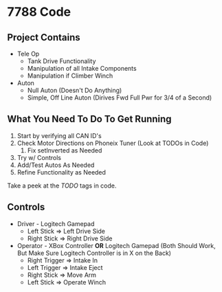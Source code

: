 # 7788 Code

## Project Contains

* Tele Op
  * Tank Drive Functionality
  * Manipulation of all Intake Components
  * Manipulation if Climber Winch
* Auton
  * Null Auton (Doesn't Do Anything)
  * Simple, Off Line Auton (Dirives Fwd Full Pwr for 3/4 of a Second)

## What You Need To Do To Get Running

1. Start by verifying all CAN ID's
2. Check Motor Directions on Phoneix Tuner (Look at TODOs in Code)  
   1. Fix setInverted as Needed
3. Try w/ Controls
4. Add/Test Autos As Needed
5. Refine Functionality as Needed

Take a peek at the *TODO* tags in code.

## Controls

* Driver - Logitech Gamepad
  * Left Stick => Left Drive Side
  * Right Stick => Right Drive Side
* Operator - XBox Controller **OR** Logitech Gamepad (Both Should Work, But Make Sure Logitech Controller is in X on the Back)
  * Right Trigger => Intake In
  * Left Trigger => Intake Eject
  * Right Stick => Move Arm
  * Left Stick => Operate Winch
